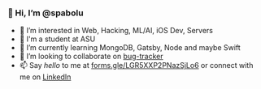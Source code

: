 ### 👋 Hi, I’m @spabolu
- 👀 I’m interested in Web, Hacking, ML/AI, iOS Dev, Servers
- 🏢 I'm a student at ASU
- 🌱 I’m currently learning MongoDB, Gatsby, Node and maybe Swift
- 💞️ I’m looking to collaborate on [bug-tracker](https://github.com/spabolu/bug-tracker)
- 📫 Say _hello_ to me at [forms.gle/LGR5XXP2PNazSjLo6](https://forms.gle/LGR5XXP2PNazSjLo6) or connect with me on [LinkedIn](https://www.linkedin.com/in/spabolu/)

<!---
spabolu/spabolu is a ✨ special ✨ repository because its `README.md` (this file) appears on your GitHub profile.
You can click the Preview link to take a look at your changes. It is magical! 🕺🏽
--->
